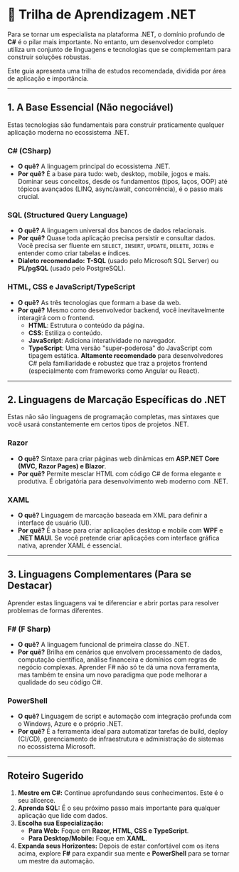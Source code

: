 # 🧭 Trilha de Aprendizagem .NET

Para se tornar um especialista na plataforma .NET, o domínio profundo de **C#** é o pilar mais importante. No entanto, um desenvolvedor completo utiliza um conjunto de linguagens e tecnologias que se complementam para construir soluções robustas.

Este guia apresenta uma trilha de estudos recomendada, dividida por área de aplicação e importância.

---

## 1. A Base Essencial (Não negociável)

Estas tecnologias são fundamentais para construir praticamente qualquer aplicação moderna no ecossistema .NET.

### C# (CSharp)

- **O quê?** A linguagem principal do ecossistema .NET.
- **Por quê?** É a base para tudo: web, desktop, mobile, jogos e mais. Dominar seus conceitos, desde os fundamentos (tipos, laços, OOP) até tópicos avançados (LINQ, async/await, concorrência), é o passo mais crucial.

### SQL (Structured Query Language)

- **O quê?** A linguagem universal dos bancos de dados relacionais.
- **Por quê?** Quase toda aplicação precisa persistir e consultar dados. Você precisa ser fluente em `SELECT`, `INSERT`, `UPDATE`, `DELETE`, `JOINs` e entender como criar tabelas e índices.
- **Dialeto recomendado:** **T-SQL** (usado pelo Microsoft SQL Server) ou **PL/pgSQL** (usado pelo PostgreSQL).

### HTML, CSS e JavaScript/TypeScript

- **O quê?** As três tecnologias que formam a base da web.
- **Por quê?** Mesmo como desenvolvedor backend, você inevitavelmente interagirá com o frontend.
  - **HTML**: Estrutura o conteúdo da página.
  - **CSS**: Estiliza o conteúdo.
  - **JavaScript**: Adiciona interatividade no navegador.
  - **TypeScript**: Uma versão "super-poderosa" do JavaScript com tipagem estática. **Altamente recomendado** para desenvolvedores C# pela familiaridade e robustez que traz a projetos frontend (especialmente com frameworks como Angular ou React).

---

## 2. Linguagens de Marcação Específicas do .NET

Estas não são linguagens de programação completas, mas sintaxes que você usará constantemente em certos tipos de projetos .NET.

### Razor

- **O quê?** Sintaxe para criar páginas web dinâmicas em **ASP.NET Core (MVC, Razor Pages) e Blazor**.
- **Por quê?** Permite mesclar HTML com código C# de forma elegante e produtiva. É obrigatória para desenvolvimento web moderno com .NET.

### XAML

- **O quê?** Linguagem de marcação baseada em XML para definir a interface de usuário (UI).
- **Por quê?** É a base para criar aplicações desktop e mobile com **WPF** e **.NET MAUI**. Se você pretende criar aplicações com interface gráfica nativa, aprender XAML é essencial.

---

## 3. Linguagens Complementares (Para se Destacar)

Aprender estas linguagens vai te diferenciar e abrir portas para resolver problemas de formas diferentes.

### F# (F Sharp)

- **O quê?** A linguagem funcional de primeira classe do .NET.
- **Por quê?** Brilha em cenários que envolvem processamento de dados, computação científica, análise financeira e domínios com regras de negócio complexas. Aprender F# não só te dá uma nova ferramenta, mas também te ensina um novo paradigma que pode melhorar a qualidade do seu código C#.

### PowerShell

- **O quê?** Linguagem de script e automação com integração profunda com o Windows, Azure e o próprio .NET.
- **Por quê?** É a ferramenta ideal para automatizar tarefas de build, deploy (CI/CD), gerenciamento de infraestrutura e administração de sistemas no ecossistema Microsoft.

---

## Roteiro Sugerido

1. **Mestre em C#:** Continue aprofundando seus conhecimentos. Este é o seu alicerce.
2. **Aprenda SQL:** É o seu próximo passo mais importante para qualquer aplicação que lide com dados.
3. **Escolha sua Especialização:**
    - **Para Web:** Foque em **Razor, HTML, CSS e TypeScript**.
    - **Para Desktop/Mobile:** Foque em **XAML**.
4. **Expanda seus Horizontes:** Depois de estar confortável com os itens acima, explore **F#** para expandir sua mente e **PowerShell** para se tornar um mestre da automação.
